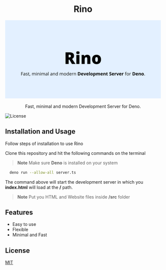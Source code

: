 <h1 align="center">Rino</h1>

![Rino](https://raw.githubusercontent.com/Aadityansha/Rino/main/src/Rino.png)

<p align="center">Fast, minimal and modern Development Server for Deno.</p>


![License](https://img.shields.io/github/license/Aadityansha/Rino)

## Installation and Usage

Follow steps of installation to use Rino

Clone this repository and hit the following commands on the terminal

> **Note**
> Make sure **Deno** is installed on your system

```bash
  deno run --allow-all server.ts
```

The command above will start the development server in which you **index.html** will load at the **/** path.

> **Note**
> Put you HTML and Website files inside **/src** folder

## Features

- Easy to use
- Flexible
- Minimal and Fast

## License

[MIT](https://github.com/Aadityansha/Rino/blob/main/LICENSE)

